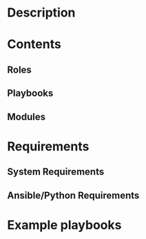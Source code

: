 # Description

# Contents

## Roles

## Playbooks

## Modules

# Requirements

## System Requirements

## Ansible/Python Requirements

# Example playbooks
